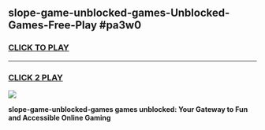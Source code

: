 
## slope-game-unblocked-games-Unblocked-Games-Free-Play #pa3w0
<h3>
<a href="https://us.freeplayer.one?title=slope-game-unblocked-games&ref=9M">CLICK TO PLAY</a></h3>
<hr>

<h3>
<a href="https://us.freeplayer.one?title=slope-game-unblocked-games&ref=9M">CLICK 2 PLAY</a>
  
</h3>

<a href="https://us.freeplayer.one?title=slope-game-unblocked-games&ref=9M"><img src="https://clearcache.store/games.png"></a>


**slope-game-unblocked-games games unblocked: Your Gateway to Fun and Accessible Online Gaming**

